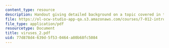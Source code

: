 ```yaml
---
content_type: resource
description: Handout giving detailed background on a topic covered in the course.
file: https://ol-ocw-studio-app-qa.s3.amazonaws.com/courses/7-012-introduction-to-biology-fall-2004/77d878d4639d5f530464a80b68fc5084_viruses_2.pdf
file_type: application/pdf
resourcetype: Document
title: viruses_2.pdf
uid: 77d878d4-639d-5f53-0464-a80b68fc5084
---
```

